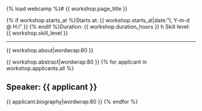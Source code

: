 {% load webcamp %}# {{ workshop.page_title }}

{% if workshop.starts_at %}Starts at: {{ workshop.starts_at|date:"l, Y-m-d @ H:i" }}
{% endif %}Duration: {{ workshop.duration_hours }} h
Skill level: {{ workshop.skill_level }}

---

{{ workshop.about|wordwrap:80 }}

{{ workshop.abstract|wordwrap:80 }}
{% for applicant in workshop.applicants.all %}
## Speaker: {{ applicant }}

{{ applicant.biography|wordwrap:80 }}
{% endfor %}
